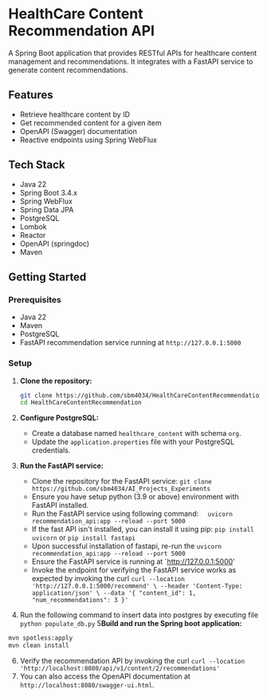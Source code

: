 # HealthCare Content Recommendation API

A Spring Boot application that provides RESTful APIs for healthcare content management and recommendations. It integrates with a FastAPI service to generate content recommendations.

## Features

- Retrieve healthcare content by ID
- Get recommended content for a given item
- OpenAPI (Swagger) documentation
- Reactive endpoints using Spring WebFlux

## Tech Stack

- Java 22
- Spring Boot 3.4.x
- Spring WebFlux
- Spring Data JPA
- PostgreSQL
- Lombok
- Reactor
- OpenAPI (springdoc)
- Maven

## Getting Started

### Prerequisites

- Java 22
- Maven
- PostgreSQL
- FastAPI recommendation service running at `http://127.0.0.1:5000`

### Setup

1. **Clone the repository:**
   ```sh
   git clone https://github.com/sbm4034/HealthCareContentRecommendationService.git
   cd HealthCareContentRecommendation
   
2. **Configure PostgreSQL:**
   - Create a database named `healthcare_content` with schema `org`.
   - Update the `application.properties` file with your PostgreSQL credentials.
3. **Run the FastAPI service:**
   - Clone the repository for the FastAPI service:
   ```git clone https://github.com/sbm4034/AI_Projects_Experiments```
   - Ensure you have setup python (3.9 or above) environment with FastAPI installed. 
   - Run the FastAPI service using following command:
   ```  uvicorn recommendation_api:app --reload --port 5000```
   - If the fast API isn't installed, you can install it using pip:
   ```pip install uvicorn``` or ```pip install fastapi``` 
   - Upon successful installation of fastapi, re-run the ```uvicorn recommendation_api:app --reload --port 5000```
   - Ensure the FastAPI service is running at `http://127.0.0.1:5000'
   - Invoke the endpoint for verifying the FastAPI service works as expected by invoking the curl ```curl --location 'http://127.0.0.1:5000/recommend' \
     --header 'Content-Type: application/json' \
     --data '{
     "content_id": 1,
     "num_recommendations": 3
     }'```

4. Run the following command to insert data into postgres by executing file ```python populate_db.py```
5**Build and run the Spring boot application:**
  ```sh
  mvn spotless:apply 
  mvn clean install
  ```
6. Verify the recommendation API by invoking the curl ```curl --location 'http://localhost:8080/api/v1/content/2/recommendations'```
7. You can also access the OpenAPI documentation at `http://localhost:8080/swagger-ui.html`.
   
